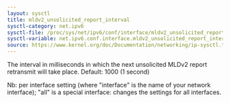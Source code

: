 ```yaml
---
layout: sysctl
title: mldv2_unsolicited_report_interval
sysctl-category: net.ipv6
sysctl-file: /proc/sys/net/ipv6/conf/interface/mldv2_unsolicited_report_interval
sysctl-variable: net.ipv6.conf.interface.mldv2_unsolicited_report_interval
source: https://www.kernel.org/doc/Documentation/networking/ip-sysctl.txt
---
```

The interval in milliseconds in which the next unsolicited
MLDv2 report retransmit will take place.
Default: 1000 (1 second)


Nb: per interface setting (where "interface" is the name of your network interface); "all" is a special interface: changes the settings for all interfaces.

